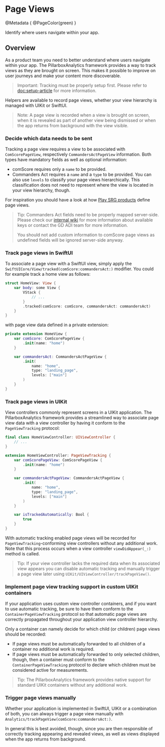 # Page Views

@Metadata {
    @PageColor(green)
}

Identify where users navigate within your app.

## Overview

As a product team you need to better understand where users navigate within your app. The PillarboxAnalytics framework provides a way to track views as they are brought on screen. This makes it possible to improve on user journeys and make your content more discoverable.

> Important: Tracking must be properly setup first. Please refer to <doc:setup-article> for more information.

Helpers are available to record page views, whether your view hierarchy is managed with UIKit or SwiftUI.

> Note: A page view is recorded when a view is brought on screen, when it is revealed as part of another view being dismissed or when the app returns from background with the view visible.

### Decide which data needs to be sent

Tracking a page view requires a view to be associated with ``ComScorePageView``, respectively ``CommandersActPageView`` information. Both types have mandatory fields as well as optional information:

- comScore requires only a `name` to be provided.
- Commanders Act requires a `name` and a `type` to be provided. You can also use `levels` to classify your page views hierarchically. This classification does not need to represent where the view is located in your view hierarchy, though.

For inspiration you should have a look at how [Play SRG products](https://confluence.srg.beecollaboration.com/display/SRGPLAY/Play+SRG+native+page+view+analytic+events) define page views.

> Tip: Commanders Act fields need to be properly mapped server-side. Please check our [internal wiki](https://confluence.srg.beecollaboration.com/pages/viewpage.action?pageId=13188692) for more information about available keys or contact the GD ADI team for more information.
>
> You should not add custom information to comScore page views as undefined fields will be ignored server-side anyway.

### Track page views in SwiftUI

To associate a page view with a SwiftUI view, simply apply the ``SwiftUICore/View/tracked(comScore:commandersAct:)`` modifier. You could for example track a home view as follows:

```swift
struct HomeView: View {
    var body: some View {
        VStack {
            // ...
        }
        .tracked(comScore: comScore, commandersAct: commandersAct)
    }
}
```

with page view data defined in a private extension:

```swift
private extension HomeView {
    var comScore: ComScorePageView {
        .init(name: "home")
    }

    var commandersAct: CommandersActPageView {
        .init(
            name: "home", 
            type: "landing_page", 
            levels: ["main"]
        )
    }
}
```

### Track page views in UIKit

View controllers commonly represent screens in a UIKit application. The PillarboxAnalytics framework provides a streamlined way to associate page view data with a view controller by having it conform to the ``PageViewTracking`` protocol:

```swift
final class HomeViewController: UIViewController {
    // ...
}

extension HomeViewController: PageViewTracking {
    var comScorePageView: ComScorePageView {
        .init(name: "home")
    }

    var commandersActPageView: CommandersActPageView {
        .init(
            name: "home", 
            type: "landing_page", 
            levels: ["main"]
        )
    }

    var isTrackedAutomatically: Bool {
        true
    }
}
```

With automatic tracking enabled page views will be recorded for `PageViewTracking`-conforming view controllers without any additional work. Note that this process occurs when a view controller `viewDidAppear(_:)` method is called.

> Tip: If your view controller lacks the required data when its associated view appears you can disable automatic tracking and manually trigger a page view later using ``UIKit/UIViewController/trackPageView()``.

### Implement page view tracking support in custom UIKit containers

If your application uses custom view controller containers, and if you want to use automatic tracking, be sure to have them conform to the ``ContainerPageViewTracking`` protocol so that automatic page views are correctly propagated throughout your application view controller hierarchy.

Only a container can namely decide for which child (or children) page views should be recorded:

- If page views must be automatically forwarded to all children of a container no additional work is required.
- If page views must be automatically forwarded to only selected children, though, then a container must conform to the `ContainerPageViewTracking` protocol to declare which children must be considered active for measurements.

> Tip: The PillarboxAnalytics framework provides native support for standard UIKit containers without any additional work.

### Trigger page views manually

Whether your application is implemented in SwiftUI, UIKit or a combination of both, you can always trigger a page view manually with ``Analytics/trackPageView(comScore:commandersAct:)``.

In general this is best avoided, though, since you are then responsible of correctly tracking appearing and revealed views, as well as views displayed when the app returns from background.
